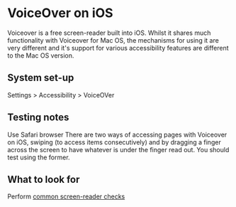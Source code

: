 # VoiceOver on iOS
Voiceover is a free screen-reader built into iOS.
Whilst it shares much functionality with Voiceover for Mac OS, the mechanisms for using it are very different and it's support for various accessibility features are different to the Mac OS version.

## System set-up
Settings > Accessibility > VoiceOVer

## Testing notes
Use Safari browser
There are two ways of accessing pages with Voiceover on iOS, swiping (to access items consecutively) and by dragging a finger across the screen to have whatever is under the finger read out. You should test using the former.

## What to look for
Perform [common screen-reader checks](common/screen-readers.md)